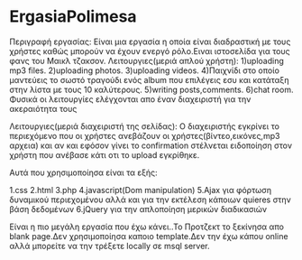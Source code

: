 # ErgasiaPolimesa 
Περιγραφή εργασίας:
Είναι μια εργασία η οποία είναι διαδραστική με τους χρήστες καθώς μπορούν να έχουν ενεργό ρόλο.Ειναι ιστοσελίδα για τους φανς του Μαικλ τζακσον.
Λειτουργιες(μεριά απλού χρήστη):
1)uploading mp3 files.
2)uploading photos.
3)uploading videos.
4)Παιχνίδι στο οποίο μαντεύεις το σωστό τραγούδι ενός album που επιλέγεις εσυ και κατάταξη στην λίστα με τους 10 καλύτερους.
5)writing posts,comments.
6)chat room.
Φυσικά οι λειτουργίες ελέγχονται απο έναν διαχειριστή για την ακεραιότητα τους

Λειτουργιες(μεριά διαχειριστή της σελίδας):
Ο διαχειριστής εγκρίνει το περιεχόμενο που οι χρήστες ανεβάζουν οι χρήστες(βίντεο,εικόνες,mp3 αρχεια) και αν και εφόσον γίνει το confirmation στέλνεται ειδοποίηση στον χρήστη που ανέβασε κάτι οτι το upload εγκρίθηκε.


Αυτά που χρησιμοποίησα είναι τα εξής:

1.css 
2.html
3.php
4.javascript(Dom manipulation)
5.Ajax για φόρτωση δυναμικού περιεχομένου αλλά και για την εκτέλεση κάποιων quieres στην βάση δεδομένων
6.jQuery για την απλοποίηση μερικών διαδικασιών

Είναι η πιο μεγάλη εργασία που έχω κάνει..Το Προτζεκτ το ξεκίνησα απο blank page.Δεν χρησιμοποίησα καποιο template.Δεν την έχω κάπου online αλλά μπορείτε να την τρέξετε locally σε msql server.
